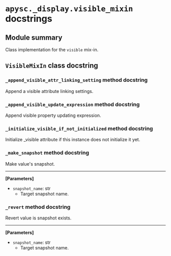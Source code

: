 # `apysc._display.visible_mixin` docstrings

## Module summary

Class implementation for the `visible` mix-in.

## `VisibleMixIn` class docstring

### `_append_visible_attr_linking_setting` method docstring

Append a visible attribute linking settings.

### `_append_visible_update_expression` method docstring

Append visible property updating expression.

### `_initialize_visible_if_not_initialized` method docstring

Initialize _visible attribute if this instance does not initialize it yet.

### `_make_snapshot` method docstring

Make value's snapshot.<hr>

**[Parameters]**

- `snapshot_name`: str
  - Target snapshot name.

### `_revert` method docstring

Revert value is snapshot exists.<hr>

**[Parameters]**

- `snapshot_name`: str
  - Target snapshot name.